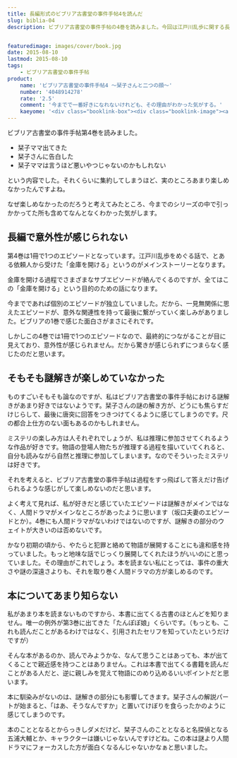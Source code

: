 ```yaml
---
title: 長編形式のビブリア古書堂の事件手帖4を読んだ
slug: biblia-04
description: ビブリア古書堂の事件手帖の4巻を読みました。今回は江戸川乱歩に関する長編エピソードとなっています。しかしそのせいで間延びしたような印象を受けて、私はあまり楽しめませんでした。個人的にはもっと人間ドラマにフォーカスしたほうが面白いと思います。


featuredimage: images/cover/book.jpg
date: 2015-08-10
lastmod: 2015-08-10
tags: 
    - ビブリア古書堂の事件手帖
product:
    name: 'ビブリア古書堂の事件手帖4 〜栞子さんと二つの顔〜'
    number: '4048914278'
    rate: '2.5'
    comment: '今までで一番好きになれないけれども、その理由がわかった気がする。'
    kaeyome: '<div class="booklink-box"><div class="booklink-image"><a href="http://www.amazon.co.jp/exec/obidos/asin/4048914278/illusionspace-22/" target="_blank" ><img src="http://ecx.images-amazon.com/images/I/51S2kZBz6jL._SL160_.jpg" style="border: none;" /></a></div><div class="booklink-info"><div class="booklink-name"><a href="http://www.amazon.co.jp/exec/obidos/asin/4048914278/illusionspace-22/" target="_blank" >ビブリア古書堂の事件手帖4 ~栞子さんと二つの顔~ (メディアワークス文庫)</a><div class="booklink-powered-date">posted with <a href="http://yomereba.com" rel="nofollow" target="_blank">ヨメレバ</a></div></div><div class="booklink-detail">三上 延 アスキー・メディアワークス 2013-02-22    </div><div class="booklink-link2"><div class="shoplinkamazon"><a href="http://www.amazon.co.jp/exec/obidos/asin/4048914278/illusionspace-22/" target="_blank" >Amazon</a></div><div class="shoplinkkindle"><a href="http://www.amazon.co.jp/exec/obidos/ASIN/B00EF0OAJI/illusionspace-22/" target="_blank" >Kindle</a></div><div class="shoplinkrakuten"><a href="http://hb.afl.rakuten.co.jp/hgc/11acbc01.369b1bf6.11acbc02.cabf9fe9/?pc=http%3A%2F%2Fbooks.rakuten.co.jp%2Frb%2F12175835%2F%3Fscid%3Daf_ich_link_urltxt%26m%3Dhttp%3A%2F%2Fm.rakuten.co.jp%2Fev%2Fbook%2F" target="_blank" >楽天ブックス</a></div>                  	  <div class="shoplinkkino"><a href="http://ck.jp.ap.valuecommerce.com/servlet/referral?sid=3085416&pid=882196163&vc_url=http%3A%2F%2Fwww.kinokuniya.co.jp%2Ff%2Fdsg-01-9784048914277" target="_blank" >紀伊國屋書店<img src="http://ad.jp.ap.valuecommerce.com/servlet/gifbanner?sid=3085416&pid=882196163" height="1" width="1" border="0"></a></div>	  	  	</div></div><div class="booklink-footer"></div></div>'
---
```


ビブリア古書堂の事件手帖第4巻を読みました。

<ul>
<li>栞子ママ出てきた</li>
<li>栞子さんに告白した</li>
<li>栞子ママは言うほど悪いやつじゃないのかもしれない</li>
</ul>
という内容でした。それくらいに集約してしまうほど、実のところあまり楽しめなかったんですよね。

なぜ楽しめなかったのだろうと考えてみたところ、今までのシリーズの中で引っかかってた所も含めてなんとなくわかった気がします。


## 長編で意外性が感じられない


第4巻は1冊で1つのエピソードとなっています。江戸川乱歩をめぐる話で、とある依頼人から受けた「金庫を開ける」というのがメインストーリーとなります。

金庫を開ける過程でさまざまなサブエピソードが絡んでくるのですが、全てはこの「金庫を開ける」という目的のための話になります。

今までであれば個別のエピソードが独立していました。だから、一見無関係に思えたエピソードが、意外な関連性を持って最後に繋がっていく楽しみがありました。ビブリアの1巻で感じた面白さがまさにそれです。

しかしこの4巻では1冊で1つのエピソードなので、最終的につながることが目に見えており、意外性が感じられません。だから驚きが感じられずにつまらなく感じたのだと思います。


## そもそも謎解きが楽しめていなかった


ものすごいそもそも論なのですが、私はビブリア古書堂の事件手帖における謎解きがあまり好きではないようです。栞子さんの謎の解き方が、どうにも焦らすだけじらして、最後に唐突に回答をつきつけてくるように感じてしまうのです。尺の都合上仕方のない面もあるのかもしれません。

ミステリの楽しみ方は人それぞれでしょうが、私は推理に参加させてくれるような作品が好きです。物語の登場人物たちが推理する過程を描いていてくれると、自分も読みながら自然と推理に参加してしまいます。なのでそういったミステリは好きです。

それを考えると、ビブリア古書堂の事件手帖は過程をすっ飛ばして答えだけ告げられるような感じがして楽しめないのだと思います。

よく考えて見れば、私が好きだと感じていたエピソードは謎解きがメインではなく、人間ドラマがメインなところがあったように思います（坂口夫妻のエピソードとか）。4巻にも人間ドラマがないわけではないのですが、謎解きの部分のウェイトが大きいのは否めないです。

かなり初期の頃から、やたらと犯罪と絡めて物語が展開することにも違和感を持っていました。もっと地味な話でじっくり展開してくれたほうがいいのにと思っていました。その理由がこれでしょう。本を読まない私にとっては、事件の重大さや謎の深遠さよりも、それを取り巻く人間ドラマの方が楽しめるのです。


## 本についてあまり知らない


私があまり本を読まないものですから、本書に出てくる古書のほとんどを知りません。唯一の例外が第3巻に出てきた「たんぽぽ娘」くらいです。（もっとも、これも読んだことがあるわけではなく、引用されたセリフを知っていたというだけですが）

そんな本があるのか、読んでみようかな、なんて思うことはあっても、本が出てくることで親近感を持つことはありません。これは本書で出てくる書籍を読んだことがある人だと、逆に親しみを覚えて物語にのめり込めるいいポイントだと思います。

本に馴染みがないのは、謎解きの部分にも影響してきます。栞子さんの解説パートが始まると、「はあ、そうなんですか」と置いてけぼりを食らったかのように感じてしまうのです。

本のこととなるとからっきしダメだけど、栞子さんのこととなると名探偵となる五浦大輔とか、キャラクターは嫌いじゃないんですけどね。この本は謎より人間ドラマにフォーカスした方が面白くなるんじゃないかなぁと思いました。


  